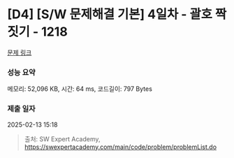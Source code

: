 # [D4] [S/W 문제해결 기본] 4일차 - 괄호 짝짓기 - 1218 

[문제 링크](https://swexpertacademy.com/main/code/problem/problemDetail.do?contestProbId=AV14eWb6AAkCFAYD) 

### 성능 요약

메모리: 52,096 KB, 시간: 64 ms, 코드길이: 797 Bytes

### 제출 일자

2025-02-13 15:18



> 출처: SW Expert Academy, https://swexpertacademy.com/main/code/problem/problemList.do